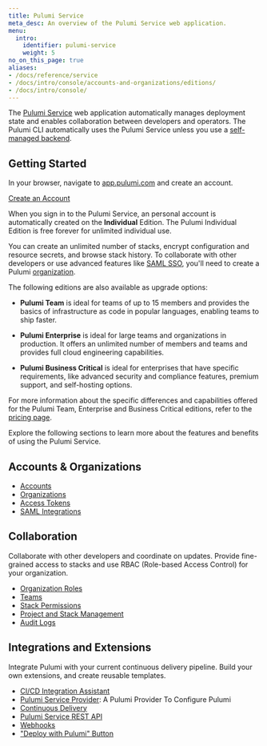 ```yaml
---
title: Pulumi Service
meta_desc: An overview of the Pulumi Service web application.
menu:
  intro:
    identifier: pulumi-service
    weight: 5
no_on_this_page: true
aliases:
- /docs/reference/service
- /docs/intro/console/accounts-and-organizations/editions/
- /docs/intro/console/
---
```


The [Pulumi Service](https://app.pulumi.com) web application automatically manages deployment state and enables collaboration between developers and operators. The Pulumi CLI automatically uses the Pulumi Service unless you use a [self-managed backend](/docs/intro/concepts/state).

## Getting Started

In your browser, navigate to <a href="https://app.pulumi.com" target="_blank">app.pulumi.com</a> and create an account.

<a class="btn btn-secondary" href="https://app.pulumi.com/signup" target="_blank">Create an Account</a>

When you sign in to the Pulumi Service, an personal account is automatically
created on the **Individual** Edition. The Pulumi Individual Edition is free forever for unlimited individual use.

You can create an unlimited number of stacks, encrypt configuration and resource secrets, and browse stack history. To collaborate with other developers or use advanced features like [SAML SSO](/docs/guides/saml), you'll need to create a Pulumi [organization](organizations).

The following editions are also available as upgrade options:

* **Pulumi Team** is ideal for teams of up to 15 members and provides the basics of infrastructure as code in popular languages, enabling teams to ship faster.

* **Pulumi Enterprise** is ideal for large teams and organizations in production. It offers an unlimited number of members and teams and provides full cloud engineering capabilities.

* **Pulumi Business Critical** is ideal for enterprises that have specific requirements, like advanced security and compliance features, premium support, and self-hosting options.

For more information about the specific differences and capabilities offered for the
Pulumi Team, Enterprise and Business Critical editions, refer to the [pricing page](/pricing).

Explore the following sections to learn more about the features and benefits of using the Pulumi Service.

## Accounts & Organizations

* [Accounts](/docs/intro/pulumi-service/accounts)
* [Organizations](/docs/intro/pulumi-service/organizations)
* [Access Tokens](/docs/intro/pulumi-service/accounts#access-tokens)
* [SAML Integrations](/docs/guides/saml)

## Collaboration

Collaborate with other developers and coordinate on updates. Provide fine-grained access to stacks and use RBAC (Role-based Access Control) for your organization.

* [Organization Roles](/docs/intro/pulumi-service/organizations#organization-roles)
* [Teams](/docs/intro/pulumi-service/teams)
* [Stack Permissions](/docs/intro/pulumi-service/projects-and-stacks#stack-permissions)
* [Project and Stack Management](/docs/intro/pulumi-service/projects-and-stacks)
* [Audit Logs](/docs/intro/pulumi-service/audit-logs)

## Integrations and Extensions

Integrate Pulumi with your current continuous delivery pipeline. Build your own extensions, and create reusable templates.

* [CI/CD Integration Assistant](/docs/intro/pulumi-service/ci-cd-integration-assistant)
* [Pulumi Service Provider](/registry/packages/pulumiservice/): A Pulumi Provider To Configure Pulumi
* [Continuous Delivery](/docs/guides/continuous-delivery)
* [Pulumi Service REST API](/docs/reference/service-rest-api)
* [Webhooks](/docs/intro/pulumi-service/webhooks)
* ["Deploy with Pulumi" Button](/docs/intro/pulumi-service/pulumi-button)
